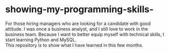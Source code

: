# showing-my-programming-skills-
For those hiring managers who are looking for a candidate with good attitude.
I was once a business analyst, and I still love to work in the business team. Because I want to better equip myself with technical skills, I start learning Python and MySQL.  
This repository is to show what I have learned in this few months.   
